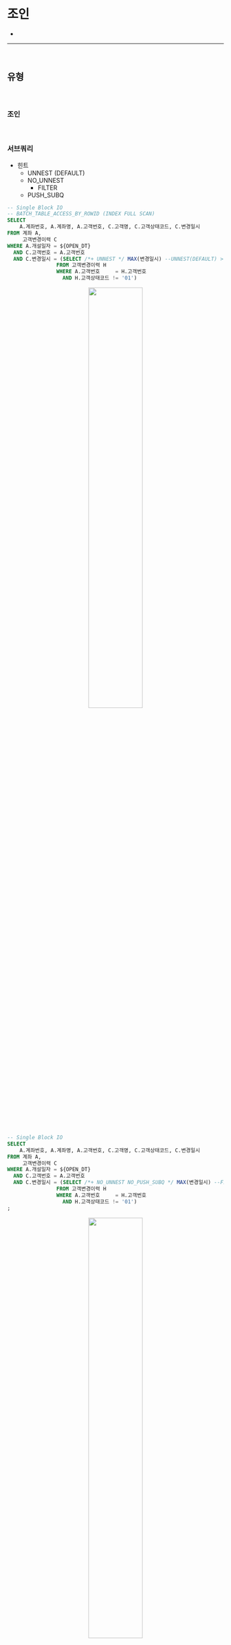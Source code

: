 # 조인
> 
* 

<hr>
<br>

## 유형
#### 

<br>

### 조인

<br>

### 서브쿼리
* 힌트
  * UNNEST (DEFAULT)
  * NO_UNNEST
    * FILTER
  * PUSH_SUBQ

```sql
-- Single Block IO
-- BATCH_TABLE_ACCESS_BY_ROWID (INDEX FULL SCAN)
SELECT
    A.계좌번호, A.계좌명, A.고객번호, C.고객명, C.고객상태코드, C.변경일시
FROM 계좌 A,
     고객변경이력 C
WHERE A.개설일자 = ${OPEN_DT}
  AND C.고객번호 = A.고객번호
  AND C.변경일시 = (SELECT /*+ UNNEST */ MAX(변경일시) --UNNEST(DEFAULT) > 힌트없어도 UNNEST
                FROM 고객변경이력 H
                WHERE A.고객번호     = H.고객번호
                  AND H.고객상태코드 != '01')
```

<div align="center">
  <img width="50%" src="https://github.com/user-attachments/assets/70a320e5-95b3-46e1-8ff3-ccdf1723bc4d" />  
</div>


```sql
-- Single Block IO
SELECT
    A.계좌번호, A.계좌명, A.고객번호, C.고객명, C.고객상태코드, C.변경일시
FROM 계좌 A,
     고객변경이력 C
WHERE A.개설일자 = ${OPEN_DT}
  AND C.고객번호 = A.고객번호
  AND C.변경일시 = (SELECT /*+ NO_UNNEST NO_PUSH_SUBQ */ MAX(변경일시) --FILTER
                FROM 고객변경이력 H
                WHERE A.고객번호     = H.고객번호
                  AND H.고객상태코드 != '01')
;
```

<div align="center">
  <img width="50%" src="https://github.com/user-attachments/assets/50c5411d-0598-4900-80a9-adfa1a76b595" />  
</div>

```sql
-- 배치 Single Block I/O
-- TABLE_ACCESS_BY_ROWID (INDEX UNIQUE SCAN)
SELECT /*+ LEADING(A C) USE_NL(C) */
    A.계좌번호, A.계좌명, A.고객번호, C.고객명, C.고객상태코드, C.변경일시
FROM 계좌 A,
     고객변경이력 C
WHERE A.개설일자 = ${OPEN_DT}
  AND C.고객번호 = A.고객번호
  AND C.변경일시 = (SELECT /*+ NO_UNNEST PUSH_SUBQ */ MAX(변경일시) --PUSH_SUBQ
                FROM 고객변경이력 H
                WHERE A.고객번호     = H.고객번호
                  AND H.고객상태코드 != '01')
```

<div align="center">
  <img width="50%" src="https://github.com/user-attachments/assets/e448bab8-df7d-4eee-8720-9752ce3921fe" />  
</div>

```sql
-- 배치 Single Block I/O
SELECT /*+ LEADING(A C) USE_NL(C) INDEX(A) INDEX(C) */
    A.계좌번호, A.계좌명, A.고객번호, C.고객명, C.고객상태코드, C.변경일시
FROM 계좌 A,
     고객변경이력 C
WHERE A.개설일자 = ${OPEN_DT}
  AND C.고객번호 = A.고객번호
  AND C.변경일시 = (SELECT /*+ NO_UNNEST PUSH_SUBQ */ MAX(변경일시) --PUSH_SUBQ
                FROM 고객변경이력 H
                WHERE A.고객번호     = H.고객번호
                  AND H.고객상태코드 != '01')
```

<div align="center">
  <img width="50%" src="https://github.com/user-attachments/assets/20f6231a-5abd-430e-b2cf-d233a3533187" />  
  <img width="50%" src="https://github.com/user-attachments/assets/261e5bc2-1969-4f47-a704-f2ca5638453f" />  
</div>

<br>
<hr>
<br>

## 
#### 

<br>

### 

<br>
<hr>
<br>
